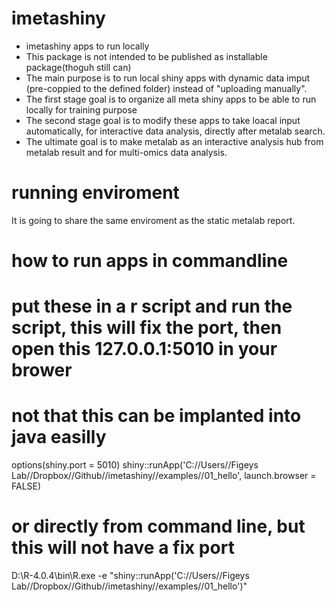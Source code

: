 # imetashiny

* imetashiny apps to run locally
* This package is not intended to be published as installable package(thoguh still can)
* The main purpose is to run local shiny apps with dynamic data imput (pre-coppied to the defined folder) instead of "uploading manually". 
* The first stage goal is to organize all meta shiny apps to be able to run locally for training purpose
* The second stage goal is to modify these apps to take loacal input automatically, for interactive data analysis, directly after metalab search. 
* The ultimate goal is to make metalab as an interactive analysis hub from metalab result and for multi-omics data analysis. 



# running enviroment
It is going to share the same enviroment as the static metalab report.


# how to run apps in commandline

# put these in a r script and run the script, this will fix the port, then open this  127.0.0.1:5010 in your brower
# not that this can be implanted into java easilly

options(shiny.port = 5010)
shiny::runApp('C://Users//Figeys Lab//Dropbox//Github//imetashiny//examples//01_hello', launch.browser = FALSE)




# or directly from command line, but this will not have a fix port 

D:\R-4.0.4\bin\R.exe -e "shiny::runApp('C://Users//Figeys Lab//Dropbox//Github//imetashiny//examples//01_hello')"

